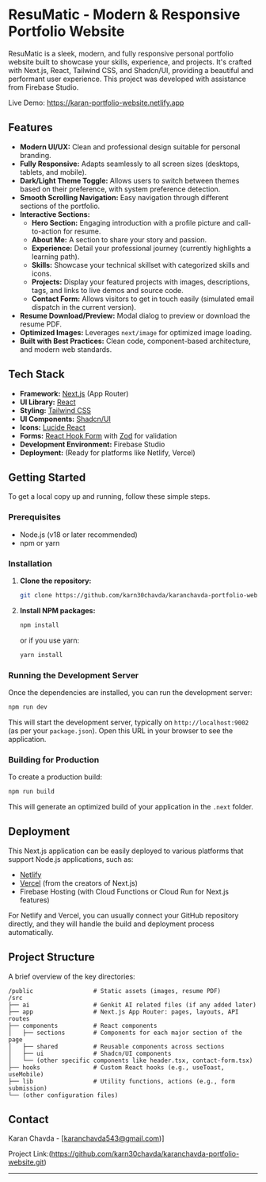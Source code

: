 
# ResuMatic - Modern & Responsive Portfolio Website


ResuMatic is a sleek, modern, and fully responsive personal portfolio website built to showcase your skills, experience, and projects. It's crafted with Next.js, React, Tailwind CSS, and Shadcn/UI, providing a beautiful and performant user experience. This project was developed with assistance from Firebase Studio.

Live Demo: https://karan-portfolio-website.netlify.app

## Features

*   **Modern UI/UX:** Clean and professional design suitable for personal branding.
*   **Fully Responsive:** Adapts seamlessly to all screen sizes (desktops, tablets, and mobile).
*   **Dark/Light Theme Toggle:** Allows users to switch between themes based on their preference, with system preference detection.
*   **Smooth Scrolling Navigation:** Easy navigation through different sections of the portfolio.
*   **Interactive Sections:**
    *   **Hero Section:** Engaging introduction with a profile picture and call-to-action for resume.
    *   **About Me:** A section to share your story and passion.
    *   **Experience:** Detail your professional journey (currently highlights a learning path).
    *   **Skills:** Showcase your technical skillset with categorized skills and icons.
    *   **Projects:** Display your featured projects with images, descriptions, tags, and links to live demos and source code.
    *   **Contact Form:** Allows visitors to get in touch easily (simulated email dispatch in the current version).
*   **Resume Download/Preview:** Modal dialog to preview or download the resume PDF.
*   **Optimized Images:** Leverages `next/image` for optimized image loading.
*   **Built with Best Practices:** Clean code, component-based architecture, and modern web standards.

## Tech Stack

*   **Framework:** [Next.js](https://nextjs.org/) (App Router)
*   **UI Library:** [React](https://reactjs.org/)
*   **Styling:** [Tailwind CSS](https://tailwindcss.com/)
*   **UI Components:** [Shadcn/UI](https://ui.shadcn.com/)
*   **Icons:** [Lucide React](https://lucide.dev/)
*   **Forms:** [React Hook Form](https://react-hook-form.com/) with [Zod](https://zod.dev/) for validation
*   **Development Environment:** Firebase Studio
*   **Deployment:** (Ready for platforms like Netlify, Vercel)

## Getting Started

To get a local copy up and running, follow these simple steps.

### Prerequisites

*   Node.js (v18 or later recommended)
*   npm or yarn

### Installation

1.  **Clone the repository:**
    ```bash
    git clone https://github.com/karn30chavda/karanchavda-portfolio-website.git
    ```

2.  **Install NPM packages:**
    ```bash
    npm install
    ```
    or if you use yarn:
    ```bash
    yarn install
    ```

### Running the Development Server

Once the dependencies are installed, you can run the development server:

```bash
npm run dev
```

This will start the development server, typically on `http://localhost:9002` (as per your `package.json`). Open this URL in your browser to see the application.

### Building for Production

To create a production build:

```bash
npm run build
```
This will generate an optimized build of your application in the `.next` folder.

## Deployment

This Next.js application can be easily deployed to various platforms that support Node.js applications, such as:

*   [Netlify](https://www.netlify.com/)
*   [Vercel](https://vercel.com/) (from the creators of Next.js)
*   Firebase Hosting (with Cloud Functions or Cloud Run for Next.js features)

For Netlify and Vercel, you can usually connect your GitHub repository directly, and they will handle the build and deployment process automatically.

## Project Structure

A brief overview of the key directories:

```
/public                 # Static assets (images, resume PDF)
/src
├── ai                  # Genkit AI related files (if any added later)
├── app                 # Next.js App Router: pages, layouts, API routes
├── components          # React components
│   ├── sections        # Components for each major section of the page
│   ├── shared          # Reusable components across sections
│   ├── ui              # Shadcn/UI components
│   └── (other specific components like header.tsx, contact-form.tsx)
├── hooks               # Custom React hooks (e.g., useToast, useMobile)
├── lib                 # Utility functions, actions (e.g., form submission)
└── (other configuration files)
```

## Contact

Karan Chavda - [karanchavda543@gmail.com)]

Project Link:(https://github.com/karn30chavda/karanchavda-portfolio-website.git)

---


